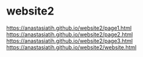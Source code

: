 # website2
https://anastasiatih.github.io/website2/page1.html
https://anastasiatih.github.io/website2/page2.html
https://anastasiatih.github.io/website2/page3.html
https://anastasiatih.github.io/website2/website.html
